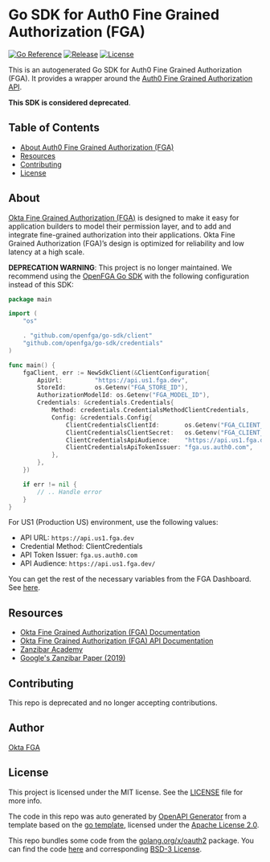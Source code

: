 # Go SDK for Auth0 Fine Grained Authorization (FGA)

[![Go Reference](https://pkg.go.dev/badge/github.com/auth0-lab/fga-go-sdk.svg)](https://pkg.go.dev/github.com/auth0-lab/fga-go-sdk)
[![Release](https://img.shields.io/github/v/release/auth0-lab/fga-go-sdk?sort=semver&color=green)](https://github.com/auth0-lab/fga-go-sdk/releases)
[![License](https://img.shields.io/badge/License-MIT-blue.svg)](./LICENSE)

This is an autogenerated Go SDK for Auth0 Fine Grained Authorization (FGA). It provides a wrapper around the [Auth0 Fine Grained Authorization API](https://docs.fga.dev/api/service).

**This SDK is considered deprecated**.

## Table of Contents

- [About Auth0 Fine Grained Authorization (FGA)](#about)
- [Resources](#resources)
- [Contributing](#contributing)
- [License](#license)

## About

[Okta Fine Grained Authorization (FGA)](https://fga.dev) is designed to make it easy for application builders to model their permission layer, and to add and integrate fine-grained authorization into their applications. Okta Fine Grained Authorization (FGA)’s design is optimized for reliability and low latency at a high scale.

**DEPRECATION WARNING**: This project is no longer maintained. We recommend using the [OpenFGA Go SDK](https://github.com/openfga/go-sdk) with the following configuration instead of this SDK:

```go
package main

import (
    "os"

    . "github.com/openfga/go-sdk/client"
    "github.com/openfga/go-sdk/credentials"
)

func main() {
	fgaClient, err := NewSdkClient(&ClientConfiguration{
        ApiUrl:         "https://api.us1.fga.dev",
        StoreId:        os.Getenv("FGA_STORE_ID"),
        AuthorizationModelId: os.Getenv("FGA_MODEL_ID"),
        Credentials: &credentials.Credentials{
            Method: credentials.CredentialsMethodClientCredentials,
            Config: &credentials.Config{
                ClientCredentialsClientId:       os.Getenv("FGA_CLIENT_ID"),
                ClientCredentialsClientSecret:   os.Getenv("FGA_CLIENT_SECRET"),
                ClientCredentialsApiAudience:    "https://api.us1.fga.dev/",
                ClientCredentialsApiTokenIssuer: "fga.us.auth0.com",
            },
        },
    })

    if err != nil {
        // .. Handle error
    }
}
```

For US1 (Production US) environment, use the following values:
- API URL: `https://api.us1.fga.dev`
- Credential Method: ClientCredentials
- API Token Issuer: `fga.us.auth0.com`
- API Audience: `https://api.us1.fga.dev/`

You can get the rest of the necessary variables from the FGA Dashboard. See [here](https://docs.fga.dev/intro/dashboard#create-api-credentials).

## Resources

- [Okta Fine Grained Authorization (FGA) Documentation](https://docs.fga.dev)
- [Okta Fine Grained Authorization (FGA) API Documentation](https://docs.fga.dev/api/service)
- [Zanzibar Academy](https://zanzibar.academy)
- [Google's Zanzibar Paper (2019)](https://research.google/pubs/pub48190/)


## Contributing

This repo is deprecated and no longer accepting contributions.

## Author

[Okta FGA](https://github.com/auth0-lab)

## License

This project is licensed under the MIT license. See the [LICENSE](https://github.com/auth0-lab/fga-go-sdk/blob/main/LICENSE) file for more info.

The code in this repo was auto generated by [OpenAPI Generator](https://github.com/OpenAPITools/openapi-generator) from a template based on the [go template](https://github.com/OpenAPITools/openapi-generator/tree/master/modules/openapi-generator/src/main/resources/go), licensed under the [Apache License 2.0](https://github.com/OpenAPITools/openapi-generator/blob/master/LICENSE).

This repo bundles some code from the [golang.org/x/oauth2](https://pkg.go.dev/golang.org/x/oauth2) package. You can find the code [here](./oauth2) and corresponding [BSD-3 License](./oauth2/LICENSE).

